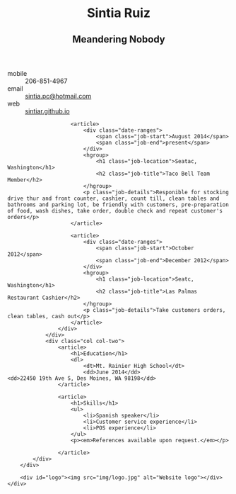<doctype html>
<html lang="en">
<head>
  <meta charset="utf-8">
  <title></title>
  <meta name="viewport" content="width=device-width; initial-scale=1.0; maximum-scale=1.0; user-scalable=0;">
  <link rel="stylesheet" href="css/style.css">
</head>
<body>
  <div id="container">
		<div id="inner-wrap">		
		    <div id="main" role="main">
				<div class="col col-one">
					<div>
					    <header>
							<hgroup>							
								<h1>Sintia Ruiz</h1>
								<h2>Meandering Nobody</h2>
							</hgroup>
					    </header>						
						<div id="contact-info">
							<dl>
								<dt>mobile</dt>
								<dd>206-851-4967</dd>
								<dt>email</dt>
								<dd><a href="mailto:nobody.special@nobodycares.com?subject=feedback">sintia.pc@hotmail.com</a></dd>
								<dt>web</dt>
								<dd><a href="#">sintiar.github.io</a></dd>
							</dl>
						</div>							
						
						<article>
							<div class="date-ranges">
							    <span class="job-start">August 2014</span>
							    <span class="job-end">present</span>
							</div>						
							<hgroup>
								<h1 class="job-location">Seatac, Washington</h1>
								<h2 class="job-title">Taco Bell Team Member</h2>														
							</hgroup>
							<p class="job-details">Responible for stocking drive thur and front counter, cashier, count till, clean tables and bathrooms and parking lot, be friendly with customers, pre-preparation of food, wash dishes, take order, double check and repeat customer's orders</p>
						</article>
						
						<article>
							<div class="date-ranges">
							    <span class="job-start">October 2012</span>
							    <span class="job-end">December 2012</span>
							</div>							
							<hgroup>
								<h1 class="job-location">Seatc, Washington</h1>
								<h2 class="job-title">Las Palmas Restaurant Cashier</h2>								
							</hgroup>							
							<p class="job-details">Take customers orders, clean tables, cash out</p>
						</article>
					</div>
				</div>
				<div class="col col-two">	
					<article>
						<h1>Education</h1>
						<dl>
							<dt>Mt. Rainier High School</dt>
							<dd>June 2014</dd>                                                  						        <dd>22450 19th Ave S, Des Moines, WA 98198</dd>
					</article>
					
					<article>
						<h1>Skills</h1>
						<ul>
							<li>Spanish speaker</li>
							<li>Customer service experience</li>
							<li>POS experience</li>
						</ul>
						<p><em>References available upon request.</em></p>
						
					</article>			
			</div>
		</div>	
	    
		<div id="logo"><img src="img/logo.jpg" alt="Website logo"></div>
	</div>
  </div>
</body>
</html>
